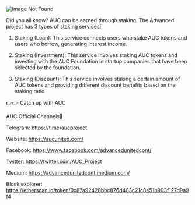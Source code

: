 ![Image Not Found](https://miro.medium.com/v2/resize:fit:720/format:webp/1*AkfrpU0AFWTDBIpe-JfVFQ.png)

Did you all know? AUC can be earned through staking. The Advanced project has 3 types of staking services!

1. Staking (Loan): This service connects users who stake AUC tokens and users who borrow, generating interest income.
   
2. Staking (Investment): This service involves staking AUC tokens and investing 
with the AUC Foundation in startup companies that have been selected by the foundation.

3. Staking (Discount): This service involves staking a certain amount of AUC tokens and providing 
different discount benefits based on the staking ratio

👉👉 Catch up with AUC

AUC Official Channels📌

Telegram: https://t.me/aucproject

Website: https://aucunited.com/

Facebook: https://www.facebook.com/advancedunitedcont/

Twitter: https://twitter.com/AUC_Project

Medium: https://advancedunitedcont.medium.com/

Block explorer: https://etherscan.io/token/0x87a92428bbc876d463c21c8e51b903f127d9a9f4
